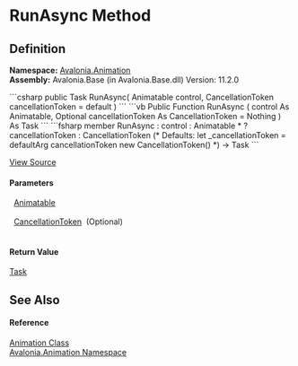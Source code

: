 # RunAsync Method




## Definition
**Namespace:** <a href="N_Avalonia_Animation">Avalonia.Animation</a>  
**Assembly:** Avalonia.Base (in Avalonia.Base.dll) Version: 11.2.0

<Tabs groupId="api-code-preview">
<TabItem value="csharp" label="C#">
```csharp
public Task RunAsync(
	Animatable control,
	CancellationToken cancellationToken = default
)
```
</TabItem>
<TabItem value="vb" label="VB">
```vb
Public Function RunAsync ( 
	control As Animatable,
	Optional cancellationToken As CancellationToken = Nothing
) As Task
```
</TabItem>
<TabItem value="fsharp" label="F#">
```fsharp
member RunAsync : 
        control : Animatable * 
        ?cancellationToken : CancellationToken 
(* Defaults:
        let _cancellationToken = defaultArg cancellationToken new CancellationToken()
*)
-> Task 
```
</TabItem>
</Tabs>



<a href="https://github.com/AvaloniaUI/Avalonia/tree/master/src/Avalonia.Base/Animation/Animation.cs#L321" title="View the source code">View Source</a>



#### Parameters
<dl><dt>  <a href="T_Avalonia_Animation_Animatable">Animatable</a></dt><dd> </dd><dt>  <a href="https://learn.microsoft.com/dotnet/api/system.threading.cancellationtoken" target="_blank" rel="noopener noreferrer">CancellationToken</a>  (Optional)</dt><dd> </dd></dl>

#### Return Value
<a href="https://learn.microsoft.com/dotnet/api/system.threading.tasks.task" target="_blank" rel="noopener noreferrer">Task</a>

## See Also


#### Reference
<a href="T_Avalonia_Animation_Animation">Animation Class</a>  
<a href="N_Avalonia_Animation">Avalonia.Animation Namespace</a>  
